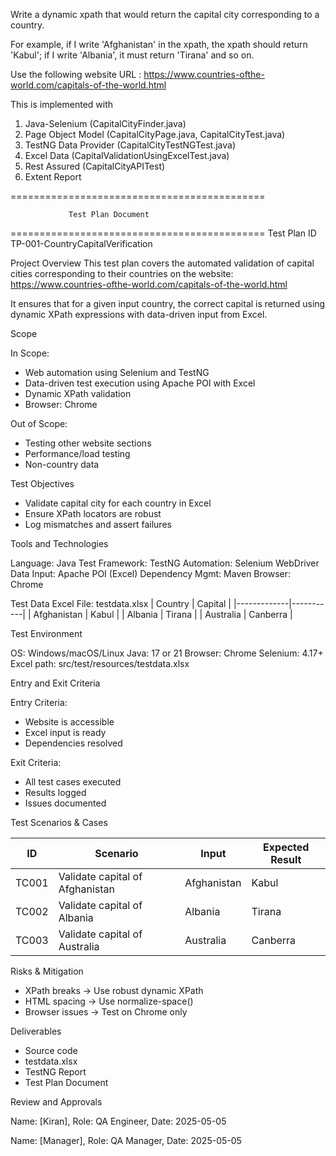 Write a dynamic xpath that would return the capital city corresponding to a country.

For example, if I write 'Afghanistan' in the xpath, the xpath should return 'Kabul';
if I write 'Albania', it must return 'Tirana' and so on. 

Use the following website URL :
https://www.countries-ofthe-world.com/capitals-of-the-world.html

This is implemented with 

1. Java-Selenium (CapitalCityFinder.java)
2. Page Object Model (CapitalCityPage.java, CapitalCityTest.java)
3. TestNG Data Provider (CapitalCityTestNGTest.java)
4. Excel Data (CapitalValidationUsingExcelTest.java)
5. Rest Assured (CapitalCityAPITest)
6. Extent Report

============================================

                 Test Plan Document
============================================
Test Plan ID
TP-001-CountryCapitalVerification

Project Overview
This test plan covers the automated validation of capital cities corresponding to their countries on the website:
https://www.countries-ofthe-world.com/capitals-of-the-world.html

It ensures that for a given input country, the correct capital is returned using dynamic XPath expressions with data-driven input from Excel.

Scope

In Scope:
- Web automation using Selenium and TestNG
- Data-driven test execution using Apache POI with Excel
- Dynamic XPath validation
- Browser: Chrome
  
Out of Scope:
- Testing other website sections
- Performance/load testing
- Non-country data
  
Test Objectives
- Validate capital city for each country in Excel
- Ensure XPath locators are robust
- Log mismatches and assert failures
  
Tools and Technologies

Language: Java
Test Framework: TestNG
Automation: Selenium WebDriver
Data Input: Apache POI (Excel)
Dependency Mgmt: Maven
Browser: Chrome

Test Data
Excel File: testdata.xlsx
| Country     | Capital   |
|-------------|-----------|
| Afghanistan | Kabul     |
| Albania     | Tirana    |
| Australia   | Canberra  |

Test Environment

OS: Windows/macOS/Linux
Java: 17 or 21
Browser: Chrome
Selenium: 4.17+
Excel path: src/test/resources/testdata.xlsx

Entry and Exit Criteria

Entry Criteria:
- Website is accessible
- Excel input is ready
- Dependencies resolved
  
Exit Criteria:
- All test cases executed
- Results logged
- Issues documented
  
Test Scenarios & Cases

| ID    | Scenario                         | Input        | Expected Result  |
|-------|----------------------------------|--------------|------------------|
| TC001 | Validate capital of Afghanistan  | Afghanistan  | Kabul            |
| TC002 | Validate capital of Albania      | Albania      | Tirana           |
| TC003 | Validate capital of Australia    | Australia    | Canberra         |

Risks & Mitigation
- XPath breaks -> Use robust dynamic XPath
- HTML spacing -> Use normalize-space()
- Browser issues -> Test on Chrome only
  
Deliverables
- Source code
- testdata.xlsx
- TestNG Report
- Test Plan Document
  
Review and Approvals

Name: [Kiran], Role: QA Engineer, Date: 2025-05-05

Name: [Manager], Role: QA Manager,    Date: 2025-05-05


